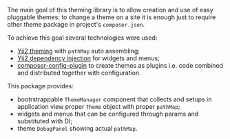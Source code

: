 The main goal of this theming library is to allow creation and use of easy
pluggable themes: to change a theme on a site it is enough just to require
other theme package in project's `composer.json`.

To achieve this goal several technologies were used:

- [Yii2 theming] with `pathMap` auto assembling;
- [Yii2 dependency injection] for widgets and menus;
- [composer-config-plugin] to create themes as plugins i.e. code combined and distributed
  together with configuration.

This package provides:

- bootrstrappable `ThemeManager` component that collects and setups in application view
  proper `Theme` object with proper `pathMap`;
- widgets and menus that can be configured through params and substituted with DI;
- theme `DebugPanel` showing actual `pathMap`.

[composer-config-plugin]:    https://github.com/hiqdev/composer-config-plugin
[yii2 dependency injection]: http://www.yiiframework.com/doc-2.0/guide-concept-di-container.html
[yii2 theming]:              http://www.yiiframework.com/doc-2.0/guide-output-theming.html
